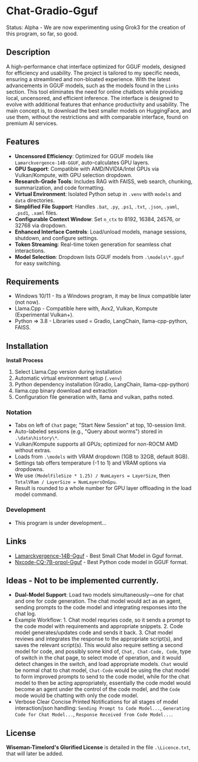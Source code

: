 # Chat-Gradio-Gguf
Status: Alpha - We are now experimenting using Grok3 for the creation of this program, so far, so good.

## Description
A high-performance chat interface optimized for GGUF models, designed for efficiency and usability. The project is tailored to my specific needs, ensuring a streamlined and non-bloated experience. With the latest advancements in GGUF models, such as the models found in the `Links` section. This tool eliminates the need for online chatbots while providing local, uncensored, and efficient inference. The interface is designed to evolve with additional features that enhance productivity and usability. The main concept is, to download the best smaller models on HuggingFace, and use them, without the restrictions and with comparable interface, found on premium AI services.

## Features
- **Uncensored Efficiency**: Optimized for GGUF models like `Lamarckvergence-14B-GGUF`, auto-calculates GPU layers.
- **GPU Support**: Compatible with AMD/NVIDIA/Intel GPUs via Vulkan/Kompute, with GPU selection dropdown.
- **Research-Grade Tools**: Includes RAG with FAISS, web search, chunking, summarization, and code formatting.
- **Virtual Environment**: Isolated Python setup in `.venv` with `models` and `data` directories.
- **Simplified File Support**: Handles `.bat`, `.py`, `.ps1`, `.txt`, `.json`, `.yaml`, `.psd1`, `.xaml` files.
- **Configurable Context Window**: Set `n_ctx` to 8192, 16384, 24576, or 32768 via dropdown.
- **Enhanced Interface Controls**: Load/unload models, manage sessions, shutdown, and configure settings.
- **Token Streaming**: Real-time token generation for seamless chat interactions.
- **Model Selection**: Dropdown lists GGUF models from `.\models\*.gguf` for easy switching.

## Requirements
- Windows 10/11 - Its a Windows program, it may be linux compatible later (not now).
- Llama.Cpp - Compatible here with, Avx2, Vulkan, Kompute (Experimental Vulkan+).
- Python => 3.8 - Libraries used = Gradio, LangChain, llama-cpp-python, FAISS.

## Installation
**Install Process**  
1. Select Llama.Cpp version during installation  
2. Automatic virtual environment setup (`.venv`)  
3. Python dependency installation (Gradio, LangChain, llama-cpp-python)  
4. llama.cpp binary download and extraction  
5. Configuration file generation with, llama and vulkan, paths noted.   

### Notation
- Tabs on left of `Chat` page; "Start New Session" at top, 10-session limit.
- Auto-labeled sessions (e.g., "Query about worms") stored in `.\data\history\*`.
- Vulkan/Kompute supports all GPUs; optimized for non-ROCM AMD without extras.
- Loads from `.\models` with VRAM dropdown (1GB to 32GB, default 8GB).
- Settings tab offers temperature (-1 to 1) and VRAM options via dropdowns.
- We use `(ModelFileSize * 1.25) / NumLayers = LayerSize`, then `TotalVRam / LayerSize = NumLayersOnGpu`.
- Result is rounded to a whole number for GPU layer offloading in the load model command.

### Development
- This program is under development...

## Links
- [Lamarckvergence-14B-Gguf](https://huggingface.co/mradermacher/Lamarckvergence-14B-GGUF) - Best Small Chat Model in Gguf format.
- [Nxcode-CQ-7B-orpol-Gguf](https://huggingface.co/tensorblock/Nxcode-CQ-7B-orpo-GGUF) - Best Python code model in GGUF format.

## Ideas - Not to be implemented currently.
- **Dual-Model Support**: Load two models simultaneously—one for chat and one for code generation. The chat model would act as an agent, sending prompts to the code model and integrating responses into the chat log.  
- Example Workflow: 1. Chat model requries code, so it sends a prompt to the code model with requirements and appropriate snippets. 2. Code model generates/updates code and sends it back. 3. Chat model reviews and integrates the response to the appropriate script(s), and saves the relevant script(s). This would also require setting a second model for code, and possibly some kind of, `Chat, Chat-Code, Code`, type of switch in the chat page, to select mode of operation, and it would detect changes in the switch, and load appropriate models. `Chat` would be normal chat to chat model, `Chat-Code` would be using the chat model to form improved prompts to send to the code model, while for the chat model to then be acting appropriately, essentially the code model would become an agent under the control of the code model, and the `Code` mode would be chatting with only the code model. 
- Verbose Clear Concise Printed Notifications for all stages of model interaction/json handling: `Sending Prompt to Code Model...`, `Generating Code for Chat Model...`, `Response Received from Code Model...`.

## License
**Wiseman-Timelord's Glorified License** is detailed in the file `.\Licence.txt`, that will later be added.

